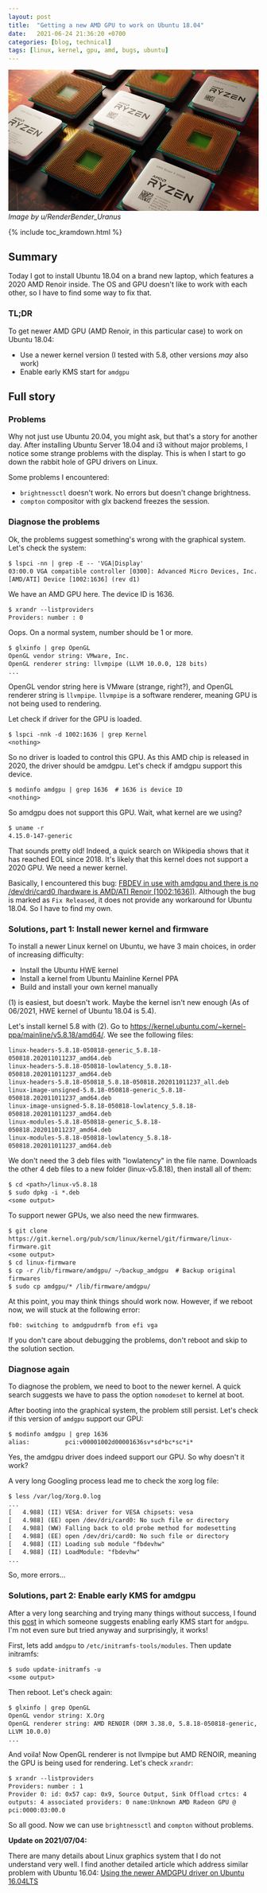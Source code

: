 ```yaml
---
layout: post
title:  "Getting a new AMD GPU to work on Ubuntu 18.04"
date:   2021-06-24 21:36:20 +0700
categories: [blog, technical]
tags: [linux, kernel, gpu, amd, bugs, ubuntu]
---
```


![amd-chip](/assets/img/amd_chip.png)
*Image by u/RenderBender_Uranus*

{% include toc_kramdown.html %}

## Summary
Today I got to install Ubuntu 18.04 on a brand new laptop, which features a 2020 AMD Renoir inside. The OS and GPU doesn't like to work with each other, so I have to find some way to fix that.

### TL;DR
To get newer AMD GPU (AMD Renoir, in this particular case) to work on Ubuntu 18.04:
- Use a newer kernel version (I tested with 5.8, other versions *may* also work)
- Enable early KMS start for `amdgpu`

## Full story
### Problems
Why not just use Ubuntu 20.04, you might ask, but that's a story for another day. After installing Ubuntu Server 18.04 and i3 without major problems, I notice some strange problems with the display. This is when I start to go down the rabbit hole of GPU drivers on Linux.

Some problems I encountered:
- `brightnessctl` doesn't work. No errors but doesn't change brightness.
- `compton` compositor with glx backend freezes the session.

### Diagnose the problems
Ok, the problems suggest something's wrong with the graphical system. Let's check the system:

```console
$ lspci -nn | grep -E -- 'VGA|Display'
03:00.0 VGA compatible controller [0300]: Advanced Micro Devices, Inc. [AMD/ATI] Device [1002:1636] (rev d1)
```

We have an AMD GPU here. The device ID is 1636.

```console
$ xrandr --listproviders
Providers: number : 0
```

Oops. On a normal system, number should be 1 or more.

```console
$ glxinfo | grep OpenGL
OpenGL vendor string: VMware, Inc.
OpenGL renderer string: llvmpipe (LLVM 10.0.0, 128 bits)
...
```

OpenGL vendor string here is VMware (strange, right?), and OpenGL renderer string is `llvmpipe`. `llvmpipe` is a software renderer, meaning GPU is not being used to rendering.

Let check if driver for the GPU is loaded.

```console
$ lspci -nnk -d 1002:1636 | grep Kernel
<nothing>
```

So no driver is loaded to control this GPU. As this AMD chip is released in 2020, the driver should be amdgpu. Let's check if amdgpu support this device.

```console
$ modinfo amdgpu | grep 1636  # 1636 is device ID
<nothing>
```

So amdgpu does not support this GPU. Wait, what kernel are we using?

```console
$ uname -r
4.15.0-147-generic
```

That sounds pretty old! Indeed, a quick search on Wikipedia shows that it has reached EOL since 2018. It's likely that this kernel does not support a 2020 GPU. We need a newer kernel.

Basically, I encountered this bug: [FBDEV in use with amdgpu and there is no /dev/dri/card0 (hardware is AMD/ATI Renoir [1002:1636])](https://bugs.launchpad.net/ubuntu/+source/xorg-server/+bug/1906601). Although the bug is marked as `Fix Released`, it does not provide any workaround for Ubuntu 18.04. So I have to find my own.

### Solutions, part 1: Install newer kernel and firmware
To install a newer Linux kernel on Ubuntu, we have 3 main choices, in order of increasing difficulty:
- Install the Ubuntu HWE kernel
- Install a kernel from Ubuntu Mainline Kernel PPA
- Build and install your own kernel manually

(1) is easiest, but doesn't work. Maybe the kernel isn't new enough (As of 06/2021, HWE kernel of Ubuntu 18.04 is 5.4).

Let's install kernel 5.8 with (2). Go to <https://kernel.ubuntu.com/~kernel-ppa/mainline/v5.8.18/amd64/>. We see the following files:

```
linux-headers-5.8.18-050818-generic_5.8.18-050818.202011011237_amd64.deb
linux-headers-5.8.18-050818-lowlatency_5.8.18-050818.202011011237_amd64.deb
linux-headers-5.8.18-050818_5.8.18-050818.202011011237_all.deb
linux-image-unsigned-5.8.18-050818-generic_5.8.18-050818.202011011237_amd64.deb
linux-image-unsigned-5.8.18-050818-lowlatency_5.8.18-050818.202011011237_amd64.deb
linux-modules-5.8.18-050818-generic_5.8.18-050818.202011011237_amd64.deb
linux-modules-5.8.18-050818-lowlatency_5.8.18-050818.202011011237_amd64.deb
```

We don't need the 3 deb files with "lowlatency" in the file name. Downloads the other 4 deb files to a new folder (linux-v5.8.18), then install all of them:

```console
$ cd <path>/linux-v5.8.18
$ sudo dpkg -i *.deb
<some output>
```

To support newer GPUs, we also need the new firmwares.

```console
$ git clone https://git.kernel.org/pub/scm/linux/kernel/git/firmware/linux-firmware.git
<some output>
$ cd linux-firmware
$ cp -r /lib/firmware/amdgpu/ ~/backup_amdgpu  # Backup original firmwares
$ sudo cp amdgpu/* /lib/firmware/amdgpu/
```

At this point, you may think things should work now. However, if we reboot now, we will stuck at the following error:

```console
fb0: switching to amdgpudrmfb from efi vga
```

If you don't care about debugging the problems, don't reboot and skip to the solution section.

### Diagnose again
To diagnose the problem, we need to boot to the newer kernel. A quick search suggests we have to pass the option `nomodeset` to kernel at boot.

After booting into the graphical system, the problem still persist. Let's check if this version of `amdgpu` support our GPU:

```console
$ modinfo amdgpu | grep 1636
alias:          pci:v00001002d00001636sv*sd*bc*sc*i*
```

Yes, the amdgpu driver does indeed support our GPU. So why doesn't it work?

A very long Googling process lead me to check the xorg log file:

```console
$ less /var/log/Xorg.0.log
...
[   4.988] (II) VESA: driver for VESA chipsets: vesa 
[   4.988] (EE) open /dev/dri/card0: No such file or directory 
[   4.988] (WW) Falling back to old probe method for modesetting 
[   4.988] (EE) open /dev/dri/card0: No such file or directory 
[   4.988] (II) Loading sub module "fbdevhw" 
[   4.988] (II) LoadModule: "fbdevhw"
...
```

So, more errors...

### Solutions, part 2: Enable early KMS for amdgpu
After a very long searching and trying many things without success, I found this [post](https://bbs.archlinux.org/viewtopic.php?id=260576) in which someone suggests enabling early KMS start for `amdgpu`. I'm not even sure but tried anyway and surprisingly, it works!

First, lets add `amdgpu` to `/etc/initramfs-tools/modules`. Then update initramfs:

```console
$ sudo update-initramfs -u
<some output>
```

Then reboot. Let's check again:

```console
$ glxinfo | grep OpenGL
OpenGL vendor string: X.Org
OpenGL renderer string: AMD RENOIR (DRM 3.38.0, 5.8.18-050818-generic, LLVM 10.0.0)
...
```

And voila! Now OpenGL renderer is not llvmpipe but AMD RENOIR, meaning the GPU is being used for rendering. Let's check `xrandr`:

```console
$ xrandr --listproviders 
Providers: number : 1
Provider 0: id: 0x57 cap: 0x9, Source Output, Sink Offload crtcs: 4 outputs: 4 associated providers: 0 name:Unknown AMD Radeon GPU @ pci:0000:03:00.0
```

So all good. Now we can use `brightnessctl` and `compton` without problems.


**Update on 2021/07/04:**

There are many details about Linux graphics system that I do not understand very well. I find another detailed article which address similar problem with Ubuntu 16.04: [Using the newer AMDGPU driver on Ubuntu 16.04LTS](https://www.linkedin.com/pulse/using-newer-amdgpu-driver-ubuntu-1604lts-dennis-mungai)
